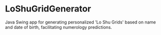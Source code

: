 # LoShuGridGenerator
Java Swing app for generating personalized 'Lo Shu Grids' based on name and date of birth, facilitating numerology predictions.

